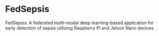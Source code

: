 # FedSepsis
FedSepsis: A federated multi-modal deep learning-based application for early detection of  sepsis utilizing Raspberry Pi and Jetson Nano devices
